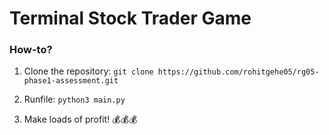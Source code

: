 # Terminal Stock Trader Game

### How-to?

1. Clone the repository:
`git clone https://github.com/rohitgehe05/rg05-phase1-assessment.git`

2. Runfile:
`python3 main.py`

3. Make loads of profit! :moneybag::moneybag::moneybag: